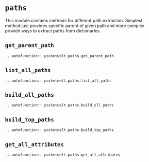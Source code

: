 # `paths`

This module contains methods for different path extraction. Simplest method just provides specific parent of given path and more complex provide ways to extract paths from dictionaries.

## `get_parent_path`

```{eval-rst}
.. autofunction:: pocketwelt.paths.get_parent_path
```

## `list_all_paths`

```{eval-rst}
.. autofunction:: pocketwelt.paths.list_all_paths
```

## `build_all_paths`

```{eval-rst}
.. autofunction:: pocketwelt.paths.build_all_paths
```

## `build_top_paths`

```{eval-rst}
.. autofunction:: pocketwelt.paths.build_top_paths
```

## `get_all_attributes`

```{eval-rst}
.. autofunction:: pocketwelt.paths.get_all_attributes
```
